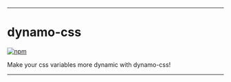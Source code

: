 ***
# dynamo-css
[![npm](https://img.shields.io/npm/v/dynamo-css?color=red)](https://www.npmjs.com/package/dynamo-css)

Make your css variables more dynamic with dynamo-css!
***